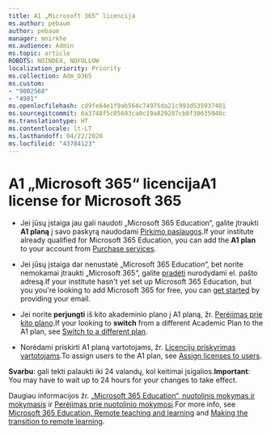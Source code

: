 ```yaml
---
title: A1 „Microsoft 365“ licencija
ms.author: pebaum
author: pebaum
manager: mnirkhe
ms.audience: Admin
ms.topic: article
ROBOTS: NOINDEX, NOFOLLOW
localization_priority: Priority
ms.collection: Adm_O365
ms.custom:
- "9002568"
- "4981"
ms.openlocfilehash: cd9fe64e1f9ab564c74975da21c993d535937401
ms.sourcegitcommit: 6a3748f5c05693ca0c19a829287cb8f30635940c
ms.translationtype: HT
ms.contentlocale: lt-LT
ms.lasthandoff: 04/22/2020
ms.locfileid: "43784123"
---
```

# <a name="a1-license-for-microsoft-365"></a><span data-ttu-id="87737-102">A1 „Microsoft 365“ licencija</span><span class="sxs-lookup"><span data-stu-id="87737-102">A1 license for Microsoft 365</span></span>


- <span data-ttu-id="87737-103">Jei jūsų įstaiga jau gali naudoti „Microsoft 365 Education“, galite įtraukti **A1 planą** į savo paskyrą naudodami [Pirkimo paslaugos](https://docs.microsoft.com/microsoft-365/commerce/buy-another-subscription?view=o365-worldwide#buy-another-subscription).</span><span class="sxs-lookup"><span data-stu-id="87737-103">If your institute already qualified for Microsoft 365 Education, you can add the **A1 plan** to your account from [Purchase services](https://docs.microsoft.com/microsoft-365/commerce/buy-another-subscription?view=o365-worldwide#buy-another-subscription).</span></span> 

- <span data-ttu-id="87737-104">Jei jūsų įstaiga dar nenustatė „Microsoft 365 Education“, bet norite nemokamai įtraukti „Microsoft 365“, galite [pradėti](https://www.microsoft.com/education/products/office) nurodydami el. pašto adresą.</span><span class="sxs-lookup"><span data-stu-id="87737-104">If your institute hasn't yet set up Microsoft 365 Education, but you you're looking to add Microsoft 365 for free, you can [get started](https://www.microsoft.com/education/products/office) by providing your email.</span></span> 

- <span data-ttu-id="87737-105">Jei norite **perjungti** iš kito akademinio plano į A1 planą, žr. [Perėjimas prie kito plano](https://docs.microsoft.com/microsoft-365/commerce/subscriptions/switch-plans-manually).</span><span class="sxs-lookup"><span data-stu-id="87737-105">If your looking to **switch** from a different Academic Plan to the A1 plan, see [Switch to a different plan](https://docs.microsoft.com/microsoft-365/commerce/subscriptions/switch-plans-manually).</span></span> 

- <span data-ttu-id="87737-106">Norėdami priskirti A1 planą vartotojams, žr. [Licencijų priskyrimas vartotojams](https://docs.microsoft.com/microsoft-365/admin/manage/assign-licenses-to-users).</span><span class="sxs-lookup"><span data-stu-id="87737-106">To assign users to the A1 plan, see [Assign licenses to users](https://docs.microsoft.com/microsoft-365/admin/manage/assign-licenses-to-users).</span></span> 

<span data-ttu-id="87737-107">**Svarbu**: gali tekti palaukti iki 24 valandų, kol keitimai įsigalios.</span><span class="sxs-lookup"><span data-stu-id="87737-107">**Important**: You may have to wait up to 24 hours for your changes to take effect.</span></span> 

<span data-ttu-id="87737-108">Daugiau informacijos žr. [„Microsoft 365 Education“, nuotolinis mokymas ir mokymasis](https://support.office.com/article/remote-teaching-and-learning-in-office-365-education-f651ccae-7b65-478b-8366-51bb884025c4) ir [Perėjimas prie nuotolinio mokymosi](https://www.microsoft.com/education/remote-learning).</span><span class="sxs-lookup"><span data-stu-id="87737-108">For more info, see [Microsoft 365 Education, Remote teaching and learning](https://support.office.com/article/remote-teaching-and-learning-in-office-365-education-f651ccae-7b65-478b-8366-51bb884025c4) and [Making the transition to remote learning](https://www.microsoft.com/education/remote-learning).</span></span> 
